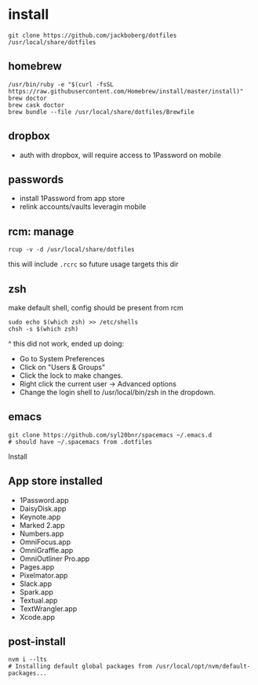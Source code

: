# install

    git clone https://github.com/jackboberg/dotfiles /usr/local/share/dotfiles

## homebrew

    /usr/bin/ruby -e "$(curl -fsSL https://raw.githubusercontent.com/Homebrew/install/master/install)"
    brew doctor
    brew cask doctor
    brew bundle --file /usr/local/share/dotfiles/Brewfile

## dropbox

- auth with dropbox, will require access to 1Password on mobile

## passwords

- install 1Password from app store
- relink accounts/vaults leveragin mobile

## rcm: manage 

    rcup -v -d /usr/local/share/dotfiles
    
this will include `.rcrc` so future usage targets this dir

## zsh

make default shell, config should be present from rcm

    sudo echo $(which zsh) >> /etc/shells
    chsh -s $(which zsh)

^ this did not work, ended up doing:

- Go to System Preferences
- Click on "Users & Groups"
- Click the lock to make changes.
- Right click the current user -> Advanced options
- Change the login shell to /usr/local/bin/zsh in the dropdown.
    
## emacs

    git clone https://github.com/syl20bnr/spacemacs ~/.emacs.d
    # should have ~/.spacemacs from .dotfiles

Install 

## App store installed

- 1Password.app
- DaisyDisk.app
- Keynote.app
- Marked 2.app
- Numbers.app
- OmniFocus.app
- OmniGraffle.app
- OmniOutliner Pro.app
- Pages.app
- Pixelmator.app
- Slack.app
- Spark.app
- Textual.app
- TextWrangler.app
- Xcode.app

## post-install

    nvm i --lts
    # Installing default global packages from /usr/local/opt/nvm/default-packages...
